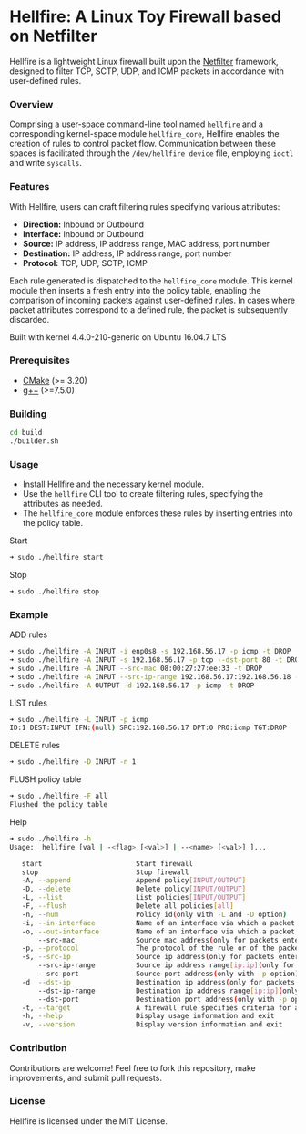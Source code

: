 # Hellfire: A Linux Toy Firewall based on Netfilter
Hellfire is a lightweight Linux firewall built upon the [Netfilter](https://www.netfilter.org "The netfilter.org project") framework, designed to filter TCP, SCTP, UDP, and ICMP packets in accordance with user-defined rules.

### Overview

Comprising a user-space command-line tool named `hellfire` and a corresponding kernel-space module `hellfire_core`, Hellfire enables the creation of rules to control packet flow. Communication between these spaces is facilitated through the `/dev/hellfire device` file, employing `ioctl` and write `syscalls`.

### Features
With Hellfire, users can craft filtering rules specifying various attributes:

+ **Direction:** Inbound or Outbound
+ **Interface:** Inbound or Outbound
+ **Source:** IP address, IP address range, MAC address, port number
+ **Destination:** IP address, IP address range, port number
+ **Protocol:** TCP, UDP, SCTP, ICMP
  
Each rule generated is dispatched to the `hellfire_core` module. This kernel module then inserts a fresh entry into the policy table, enabling the comparison of incoming packets against user-defined rules. In cases where packet attributes correspond to a defined rule, the packet is subsequently discarded.

Built with kernel 4.4.0-210-generic on Ubuntu 16.04.7 LTS

### Prerequisites
+ [CMake](http://www.cmake.org "CMake project page") (>= 3.20)
+ [g++](https://gcc.gnu.org "GCC, the GNU Compiler Collection") (>=7.5.0)

### Building
```bash
cd build
./builder.sh
```

### Usage

+ Install Hellfire and the necessary kernel module.
+ Use the `hellfire` CLI tool to create filtering rules, specifying the attributes as needed.
+ The `hellfire_core` module enforces these rules by inserting entries into the policy table.

Start
```bash
➜ sudo ./hellfire start
```
Stop
```bash
➜ sudo ./hellfire stop
```
### Example

ADD rules
```bash
➜ sudo ./hellfire -A INPUT -i enp0s8 -s 192.168.56.17 -p icmp -t DROP
➜ sudo ./hellfire -A INPUT -s 192.168.56.17 -p tcp --dst-port 80 -t DROP
➜ sudo ./hellfire -A INPUT --src-mac 08:00:27:27:ee:33 -t DROP
➜ sudo ./hellfire -A INPUT --src-ip-range 192.168.56.17:192.168.56.18 -t DROP
➜ sudo ./hellfire -A OUTPUT -d 192.168.56.17 -p icmp -t DROP
```
LIST rules
```bash
➜ sudo ./hellfire -L INPUT -p icmp
ID:1 DEST:INPUT IFN:(null) SRC:192.168.56.17 DPT:0 PRO:icmp TGT:DROP
```
DELETE rules
```bash
➜ sudo ./hellfire -D INPUT -n 1
```
FLUSH policy table
```bash
➜ sudo ./hellfire -F all
Flushed the policy table
```
Help
```bash
➜ sudo ./hellfire -h
Usage:  hellfire [val | -<flag> [<val>] | --<name> [<val>] ]...

   start                       Start firewall
   stop                        Stop firewall
   -A, --append                Append policy[INPUT/OUTPUT]
   -D, --delete                Delete policy[INPUT/OUTPUT]
   -L, --list                  List policies[INPUT/OUTPUT]
   -F, --flush                 Delete all policies[all]
   -n, --num                   Policy id(only with -L and -D option)
   -i, --in-interface          Name of an interface via which a packet was received (only for packets entering the INPUT)
   -o, --out-interface         Name of an interface via which a packet is going to be sent (only for packets entering OUTPUT)
       --src-mac               Source mac address(only for packets entering the INPUT)
   -p, --protocol              The protocol of the rule or of the packet to check
   -s, --src-ip                Source ip address(only for packets entering the INPUT)
       --src-ip-range          Source ip address range[ip:ip](only for packets entering the INPUT)
       --src-port              Source port address(only with -p option)
   -d  --dst-ip                Destination ip address(only for packets entering OUTPUT)
       --dst-ip-range          Destination ip address range[ip:ip](only for packets entering the OUTPUT)
       --dst-port              Destination port address(only with -p option)
   -t, --target                A firewall rule specifies criteria for a packet[ACCEPT/DROP]
   -h, --help                  Display usage information and exit
   -v, --version               Display version information and exit
```
### Contribution

Contributions are welcome! Feel free to fork this repository, make improvements, and submit pull requests.

### License
Hellfire is licensed under the MIT License.
